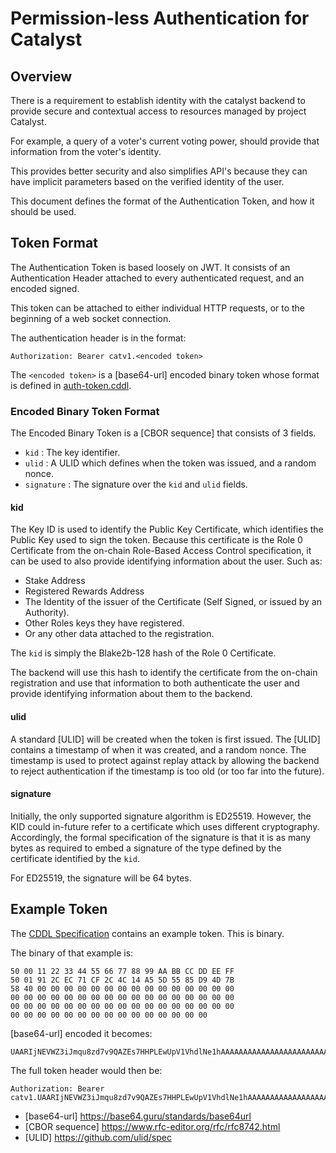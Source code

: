 # Permission-less Authentication for Catalyst

## Overview

There is a requirement to establish identity with the catalyst backend to provide secure and
contextual access to resources managed by project Catalyst.

For example, a query of a voter's current voting power, should provide that information from the voter's identity.

This provides better security and also simplifies API's because they can have implicit parameters based on
the verified identity of the user.

This document defines the format of the Authentication Token, and how it should be used.

## Token Format

The Authentication Token is based loosely on JWT.
It consists of an Authentication Header attached to every authenticated request, and an encoded signed.

This token can be attached to either individual HTTP requests, or to the beginning of a web socket connection.

The authentication header is in the format:

```http
Authorization: Bearer catv1.<encoded token>
```

The `<encoded token>` is a [base64-url] encoded binary token whose format is defined in
[auth-token.cddl](./auth-token.cddl).

### Encoded Binary Token Format

The Encoded Binary Token is a [CBOR sequence] that consists of 3 fields.

* `kid` : The key identifier.
* `ulid` : A ULID which defines when the token was issued, and a random nonce.
* `signature` : The signature over the `kid` and `ulid` fields.

#### kid

The Key ID is used to identify the Public Key Certificate, which identifies the Public Key used to sign the token.
Because this certificate is the Role 0 Certificate from the on-chain Role-Based Access Control specification,
it can be used to also provide identifying information about the user.
Such as:

* Stake Address
* Registered Rewards Address
* The Identity of the issuer of the Certificate (Self Signed, or issued by an Authority).
* Other Roles keys they have registered.
* Or any other data attached to the registration.

The `kid` is simply the Blake2b-128 hash of the Role 0 Certificate.

The backend will use this hash to identify the certificate from the on-chain registration and use
that information to both authenticate the user and provide identifying information about them to the
backend.

#### ulid

A standard [ULID] will be created when the token is first issued.
The [ULID] contains a timestamp of when it was created, and a random nonce.
The timestamp is used to protect against replay attack by allowing the backend to reject
authentication if the timestamp is too old (or too far into the future).

#### signature

Initially, the only supported signature algorithm is ED25519.
However, the KID could in-future refer to a certificate which uses different cryptography.
Accordingly, the formal specification of the signature is that it is as many bytes as required to
embed a signature of the type defined by the certificate identified by the `kid`.

For ED25519, the signature will be 64 bytes.

## Example Token

The [CDDL Specification](./auth-token.cddl) contains an example token.
This is binary.

The binary of that example is:

```hex
50 00 11 22 33 44 55 66 77 88 99 AA BB CC DD EE FF
50 01 91 2C EC 71 CF 2C 4C 14 A5 5D 55 85 D9 4D 7B
58 40 00 00 00 00 00 00 00 00 00 00 00 00 00 00 00
00 00 00 00 00 00 00 00 00 00 00 00 00 00 00 00 00
00 00 00 00 00 00 00 00 00 00 00 00 00 00 00 00 00
00 00 00 00 00 00 00 00 00 00 00 00 00 00 00
```

[base64-url] encoded it becomes:

```base64
UAARIjNEVWZ3iJmqu8zd7v9QAZEs7HHPLEwUpV1VhdlNe1hAAAAAAAAAAAAAAAAAAAAAAAAAAAAAAAAAAAAAAAAAAAAAAAAAAAAAAAAAAAAAAAAAAAAAAAAAAAAAAAAAAAAAAA
```

The full token header would then be:
<!-- markdownlint-disable MD013-->
```http
Authorization: Bearer catv1.UAARIjNEVWZ3iJmqu8zd7v9QAZEs7HHPLEwUpV1VhdlNe1hAAAAAAAAAAAAAAAAAAAAAAAAAAAAAAAAAAAAAAAAAAAAAAAAAAAAAAAAAAAAAAAAAAAAAAAAAAAAAAAAAAAAAAA
```
<!-- markdownlint-enable MD013-->

* [base64-url] <https://base64.guru/standards/base64url>
* [CBOR sequence] <https://www.rfc-editor.org/rfc/rfc8742.html>
* [ULID] <https://github.com/ulid/spec>
